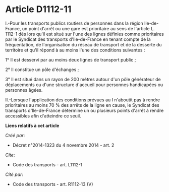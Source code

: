 # Article D1112-11

I.-Pour les transports publics routiers de personnes dans la région Ile-de-France, un point d'arrêt ou une gare est
prioritaire au sens de l'article L. 1112-1 dès lors qu'il est situé sur l'une des lignes définies comme prioritaires par le
Syndicat des transports d'Ile-de-France en tenant compte de la fréquentation, de l'organisation du réseau de transport et de
la desserte du territoire et qu'il répond à au moins l'une des conditions suivantes : 

1° Il est desservi par au moins deux lignes de transport public ; 

2° Il constitue un pôle d'échanges ; 

3° Il est situé dans un rayon de 200 mètres autour d'un pôle générateur de déplacements ou d'une structure d'accueil pour
personnes handicapées ou personnes âgées. 

II.-Lorsque l'application des conditions prévues au I n'aboutit pas à rendre prioritaires au moins 70 % des arrêts de la
ligne en cause, le Syndicat des transports d'Ile-de-France détermine un ou plusieurs points d'arrêt à rendre accessibles afin
d'atteindre ce seuil.

**Liens relatifs à cet article**

_Créé par_:

  - Décret n°2014-1323 du 4 novembre 2014 - art. 2

_Cite_:

  - Code des transports - art. L1112-1

_Cité par_:

  - Code des transports - art. R1112-13 (V)
